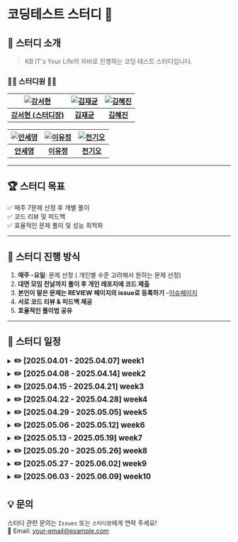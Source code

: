 # 코딩테스트 스터디 🚀



## 📢 스터디 소개  
> KB IT's Your Life의 자바로 진행하는 코딩 테스트 스터디입니다.  

### 👩‍💻 **스터디원** 👨‍💻  


| [![강서현](https://github.com/seohyunk09.png)](https://github.com/seohyunk09) | [![김재균](https://github.com/username1.png)](https://github.com/username1) | [![김혜진](https://github.com/chol644.png)](https://github.com/chol644) |
|:----------------------------------:|:----------------------------------:|:----------------------------------:|
| [**강서현 (스터디장)**](https://github.com/seohyunk09) | [**김재균**](https://github.com/username1) | [**김혜진**](https://github.com/chol644) |

| [![안세영](https://github.com/syann97.png)](https://github.com/syann97) | [![이유정](https://github.com/zlwmxkdla.png)](https://github.com/zlwmxkdla) | [![천기오](https://github.com/CheonKiO.png)](https://github.com/CheonKiO) |
|:----------------------------------:|:----------------------------------:|:----------------------------------:|
| [**안세영**](https://github.com/syann97) | [**이유정**](https://github.com/zlwmxkdla) | [**천기오**](https://github.com/CheonKiO) |


---

## 🏆 **스터디 목표**
✅ 매주 7문제 선정 후 개별 풀이  
✅ 코드 리뷰 및 피드백  
✅ 효율적인 문제 풀이 및 성능 최적화  

---


## 🚀 **스터디 진행 방식**
1. **매주 -요일**: 문제 선정  ( 개인별 수준 고려해서 원하는 문제 선정)
2. **대면 모임 전날까지 풀이 후 개인 레포지에 코드 제출**
3. **본인이 맡은 문제는 REVIEW 페이지의 issue로 등록하기** -[이슈페이지](https://github.com/KB-ITL-CodingTest/REVIEW/issues?q=is%3Aissue%20state%3Aclosed)
4. **서로 코드 리뷰 & 피드백 제공**  
5. **효율적인 풀이법 공유**

---
## 📂 스터디 일정

<details>
  <summary><strong><span style="font-size: 1.2em;">✏️ [2025.04.01 - 2025.04.07] week1</span></strong></summary>
<br>

| 문제 번호 | 문제 이름 | 난이도 | 리뷰자 | 출처 | 
|-------|----------------|--------|------|-------|
| 1     | [DFS와 BFS](https://www.acmicpc.net/problem/1260)            | 🟢 실버2 | 강서현 | 백준 |
| 2     | [숨바꼭질](https://www.acmicpc.net/problem/1697)                | 🟢 실버1 | 김혜진 | 백준 |
| 3     | [타겟넘버](https://school.programmers.co.kr/learn/courses/30/lessons/43165)           | 🟢 LV2 | 김재균 | 프로그래머스 |
| 4     | [적록색약](https://www.acmicpc.net/problem/10026)             | 🟢 실버1 | 안세영 | 백준 |
| 5     | [촌수 계산](https://www.acmicpc.net/problem/2644)              | 🟢 실버2 | 이유정 | 백준 |
| 6     | [토마토](https://www.acmicpc.net/problem/7576)    | 🟡 골드5 | 천기오 |백준|

**<구현>** 최소 1문제 이상 풀어오기
| 문제 번호 | 문제 이름     | 난이도 | 출처 |
|-----------|----------------|--------|------------|
| 1   | [나무조각](https://www.acmicpc.net/problem/2644)           | 🟤 브론즈1 |  백준 |
| 2   | [CPU](https://www.acmicpc.net/problem/7576)              | 🟢 실버5 | 백준 |
| 3   | [배열 복원하기](https://www.acmicpc.net/problem/1260)           | 🟢 실버3 | 백준 |
| 4   | [로봇 청소기](https://www.acmicpc.net/problem/1697)            | 🟡 골드5 | 삼성 기출 |
| 5   | [컴베이어벨트위의 로봇](https://www.acmicpc.net/problem/20055)      | 🟡 골드5 |  삼성 기출 | 


</details>

<details>
  <summary><strong><span style="font-size: 1.2em;">✏️ [2025.04.08 - 2025.04.14] week2</span></strong></summary>
  - 문제 1  
  - 문제 2  
  - 문제 3  
</details>

<details>
  <summary><strong><span style="font-size: 1.2em;">✏️ [2025.04.15 - 2025.04.21] week3</span></strong></summary>
  - 문제 1  
  - 문제 2  
  - 문제 3  
</details>

<details>
  <summary><strong><span style="font-size: 1.2em;">✏️ [2025.04.22 - 2025.04.28] week4</span></strong></summary>
  - 문제 1  
  - 문제 2  
  - 문제 3  
</details>

<details>
  <summary><strong><span style="font-size: 1.2em;">✏️ [2025.04.29 - 2025.05.05] week5</span></strong></summary>
  - 문제 1  
  - 문제 2  
  - 문제 3  
</details>

<details>
  <summary><strong><span style="font-size: 1.2em;">✏️ [2025.05.06 - 2025.05.12] week6</span></strong></summary>
  - 문제 1  
  - 문제 2  
  - 문제 3  
</details>

<details>
  <summary><strong><span style="font-size: 1.2em;">✏️ [2025.05.13 - 2025.05.19] week7</span></strong></summary>
  - 문제 1  
  - 문제 2  
  - 문제 3  
</details>

<details>
  <summary><strong><span style="font-size: 1.2em;">✏️ [2025.05.20 - 2025.05.26] week8</span></strong></summary>
  - 문제 1  
  - 문제 2  
  - 문제 3  
</details>

<details>
  <summary><strong><span style="font-size: 1.2em;">✏️ [2025.05.27 - 2025.06.02] week9</span></strong></summary>
  - 문제 1  
  - 문제 2  
  - 문제 3  
</details>

<details>
  <summary><strong><span style="font-size: 1.2em;">✏️ [2025.06.03 - 2025.06.09] week10</span></strong></summary>
  - 문제 1  
  - 문제 2  
  - 문제 3  
</details>


## **💡 문의**
스터디 관련 문의는 `Issues` 또는 `스터디장`에게 연락 주세요!  
📧 Email: your-email@example.com


